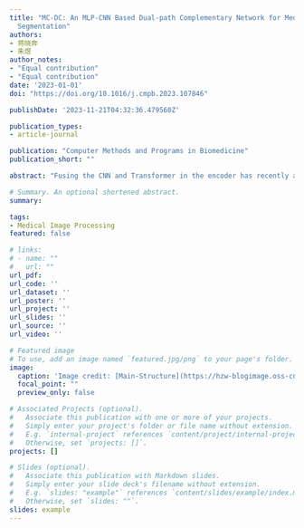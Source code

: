 ```yaml
---
title: "MC-DC: An MLP-CNN Based Dual-path Complementary Network for Medical Image
  Segmentation"
authors:
- 蒋晓奔
- 朱煜
author_notes:
- "Equal contribution"
- "Equal contribution"
date: '2023-01-01'
doi: "https://doi.org/10.1016/j.cmpb.2023.107846"

publishDate: '2023-11-21T04:32:36.479560Z'

publication_types:
- article-journal

publication: "Computer Methods and Programs in Biomedicine"
publication_short: ""

abstract: "Fusing the CNN and Transformer in the encoder has recently achieved outstanding performance in medical image segmentation. However, two obvious limitations require addressing: (1) The utilization of Transformer leads to heavy parameters, and its intricate structure demands ample data and resources for training, and (2) most previous research had predominantly focused on enhancing the performance of the feature encoder, with little emphasis placed on the design of the feature decoder. To this end, we propose a novel MLP-CNN based dual-path complementary (MC-DC) network for medical image segmentation, which replaces the complex Transformer with a cost-effective Multi-Layer Perceptron (MLP). Specifically, a dual-path complementary (DPC) module is designed to effectively fuse multi-level features from MLP and CNN. To respectively reconstruct global and local information, the dual-path decoder is proposed which is mainly composed of cross-scale global feature fusion (CS-GF) module and cross-scale local feature fusion (CS-LF) module. Moreover, we leverage a simple and efficient segmentation mask feature fusion (SMFF) module to merge the segmentation outcomes generated by the dual-path decoder. Comprehensive experiments were performed on three typical medical image segmentation tasks. For skin lesions segmentation, our MC-DC network achieved 91.69% Dice and 9.52mm ASSD on the ISIC2018 dataset. In addition, the 91.6% Dice and 94.4% Dice were respectively obtained on the Kvasir-SEG dataset and CVC-ClinicDB dataset for polyp segmentation. Moreover, we also conducted experiments on the private COVID-DS36 dataset for lung lesion segmentation. Our MC-DC has achieved 87.6% [87.1%, 88.1%], and 92.3% [91.8%, 92.7%] on ground-glass opacity, interstitial infiltration, and lung consolidation, respectively. The experimental results indicate that the proposed MC-DC network exhibits exceptional generalization capability and surpasses other state-of-the-art methods in higher results and lower computational complexity."

# Summary. An optional shortened abstract.
summary: 

tags:
- Medical Image Processing
featured: false

# links:
# - name: ""
#   url: ""
url_pdf: 
url_code: ''
url_dataset: ''
url_poster: ''
url_project: ''
url_slides: ''
url_source: ''
url_video: ''

# Featured image
# To use, add an image named `featured.jpg/png` to your page's folder. 
image:
  caption: 'Image credit: [Main-Structure](https://hzw-blogimage.oss-cn-shanghai.aliyuncs.com/812-lab/featured.jpg)'
  focal_point: ""
  preview_only: false

# Associated Projects (optional).
#   Associate this publication with one or more of your projects.
#   Simply enter your project's folder or file name without extension.
#   E.g. `internal-project` references `content/project/internal-project/index.md`.
#   Otherwise, set `projects: []`.
projects: []

# Slides (optional).
#   Associate this publication with Markdown slides.
#   Simply enter your slide deck's filename without extension.
#   E.g. `slides: "example"` references `content/slides/example/index.md`.
#   Otherwise, set `slides: ""`.
slides: example
---
```

